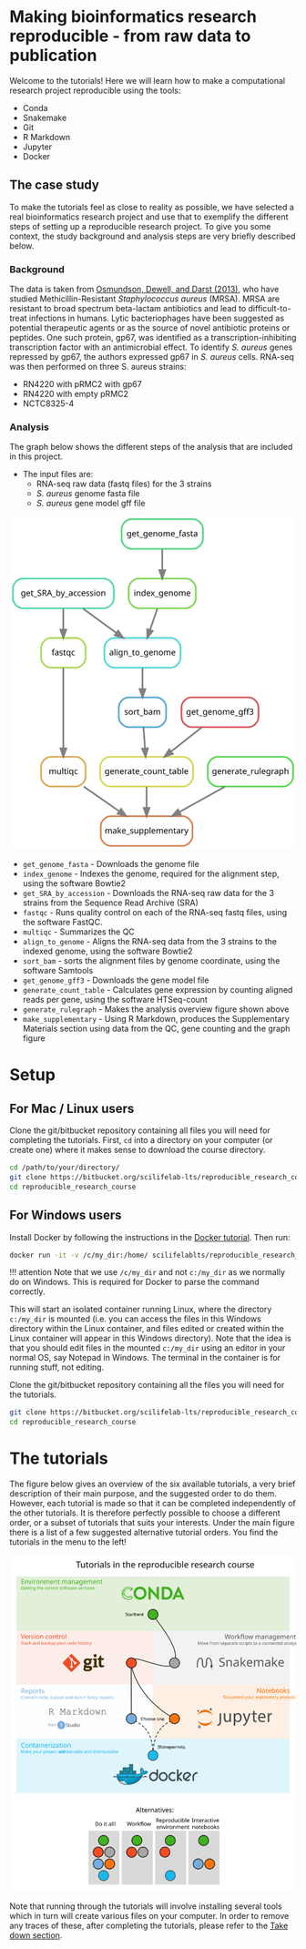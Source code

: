 # Making bioinformatics research reproducible - from raw data to publication

Welcome to the tutorials! Here we will learn how to make a computational research project reproducible using the tools:

* Conda
* Snakemake
* Git
* R Markdown
* Jupyter
* Docker

## The case study
To make the tutorials feel as close to reality as possible, we have selected a real bioinformatics research project and use that to exemplify the different steps of setting up a reproducible research project. To give you some context, the study background and analysis steps are very briefly described below.

### Background

The data is taken from [Osmundson, Dewell, and Darst (2013)](http://journals.plos.org/plosone/article?id=10.1371/journal.pone.0076572), who have studied Methicillin-Resistant *Staphylococcus aureus* (MRSA).
MRSA are resistant to broad spectrum beta-lactam antibiotics and
lead to difficult-to-treat infections in humans.
Lytic bacteriophages have been suggested as potential therapeutic agents or as the source of novel antibiotic proteins or peptides.
One such protein, gp67, was identified as a transcription-inhibiting transcription factor with an antimicrobial effect.
To identify *S. aureus* genes repressed by gp67, the authors expressed gp67 in *S. aureus* cells.
RNA-seq was then performed on three S. aureus strains:

* RN4220 with pRMC2 with gp67
* RN4220 with empty pRMC2
* NCTC8325-4

### Analysis

The graph below shows the different steps of the analysis that are included in this project.

* The input files are:
    * RNA-seq raw data (fastq files) for the 3 strains
    * *S. aureus* genome fasta file
    * *S. aureus* gene model gff file

![](rulegraph_mrsa_intro.svg)


* `get_genome_fasta` - Downloads the genome file
* `index_genome` - Indexes the genome, required for the alignment step, using the software Bowtie2
* `get_SRA_by_accession` - Downloads the RNA-seq raw data for the 3 strains from the Sequence Read Archive (SRA)
* `fastqc` - Runs quality control on each of the RNA-seq fastq files, using the software FastQC.
* `multiqc` - Summarizes the QC
* `align_to_genome` - Aligns the RNA-seq data from the 3 strains to the indexed genome, using the software Bowtie2
* `sort_bam` - sorts the alignment files by genome coordinate, using the software Samtools
* `get_genome_gff3` - Downloads the gene model file
* `generate_count_table` - Calculates gene expression by counting aligned reads per gene, using the software HTSeq-count
* `generate_rulegraph` - Makes the analysis overview figure shown above
* `make_supplementary` - Using R Markdown, produces the Supplementary Materials section using data from the QC, gene counting and the graph figure

# Setup
## For Mac / Linux users

Clone the git/bitbucket repository containing all files you will need for completing the tutorials. First, `cd` into a directory on your computer (or create one) where it makes sense to download the course directory.
```bash
cd /path/to/your/directory/
git clone https://bitbucket.org/scilifelab-lts/reproducible_research_course.git
cd reproducible_research_course
```

## For Windows users
Install Docker by following the instructions in the [Docker tutorial](docker.md#windows). Then run:

```bash
docker run -it -v /c/my_dir:/home/ scilifelablts/reproducible_research_course_slim
```

!!! attention
    Note that we use `/c/my_dir` and not `c:/my_dir` as we normally do on Windows. This is required for Docker to parse the command correctly.

This will start an isolated container running Linux, where the directory `c:/my_dir` is mounted (i.e. you can access the files in this Windows directory within the Linux container, and files edited or created within the Linux container will appear in this Windows directory).
Note that the idea is that you should edit files in the mounted `c:/my_dir` using an editor in your normal OS, say Notepad in Windows. The terminal in the container is for running stuff, not editing.

Clone the git/bitbucket repository containing all the files you will need for the tutorials.

```bash
git clone https://bitbucket.org/scilifelab-lts/reproducible_research_course.git
cd reproducible_research_course
```

# The tutorials

The figure below gives an overview of the six available tutorials, a very brief description of their main purpose, and the suggested order to do them. However, each tutorial is made so that it can be completed independently of the other tutorials. It is therefore perfectly possible to choose a different order, or a subset of tutorials that suits your interests. Under the main figure there is a list of a few suggested alternative tutorial orders. You find the tutorials in the menu to the left!

![alt text](tutorials_overview2.svg)

Note that running through the tutorials will involve installing several tools which in turn will create various files on your computer. In order to remove any traces of these, after completing the tutorials, please refer to the [Take down section](take_down.md).
